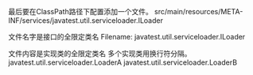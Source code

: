 
最后要在ClassPath路径下配置添加一个文件。
src/main/resources/META-INF/services/javatest.util.serviceloader.ILoader

文件名字是接口的全限定类名
Filename: javatest.util.serviceloader.ILoader

文件内容是实现类的全限定类名
多个实现类用换行符分隔。
javatest.util.serviceloader.LoaderA
javatest.util.serviceloader.LoaderB



